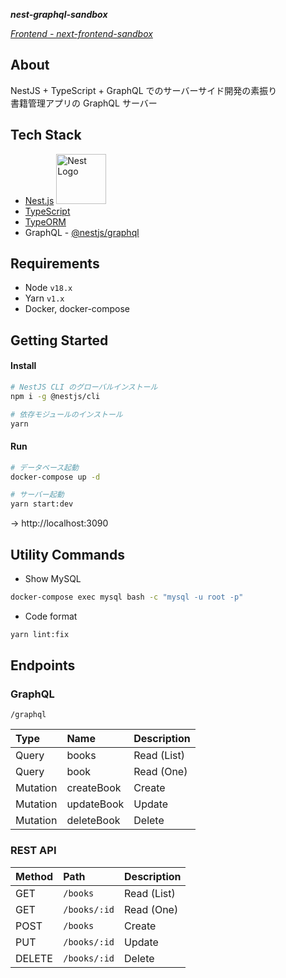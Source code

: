 ***nest-graphql-sandbox***

*[Frontend - next-frontend-sandbox](https://github.com/KotaTanaka/next-frontend-sandbox)*

## About

NestJS + TypeScript + GraphQL でのサーバーサイド開発の素振り  
書籍管理アプリの GraphQL サーバー

## Tech Stack

- [Nest.js](https://github.com/nestjs/nest) <img src="https://nestjs.com/img/logo_text.svg" width="80" alt="Nest Logo" />
- [TypeScript](https://github.com/microsoft/TypeScript)
- [TypeORM](https://github.com/typeorm/typeorm)
- GraphQL - [@nestjs/graphql](https://docs.nestjs.com/graphql/quick-start)

## Requirements

- Node `v18.x`
- Yarn `v1.x`
- Docker, docker-compose

## Getting Started

#### Install

```sh
# NestJS CLI のグローバルインストール
npm i -g @nestjs/cli
```

```sh
# 依存モジュールのインストール
yarn
```

#### Run

```sh
# データベース起動
docker-compose up -d

# サーバー起動
yarn start:dev
```

→ http://localhost:3090

## Utility Commands

- Show MySQL

```sh
docker-compose exec mysql bash -c "mysql -u root -p"
```

- Code format

```sh
yarn lint:fix
```

## Endpoints

### GraphQL

`/graphql`

| Type | Name | Description |
|:---|:---|:---|
| Query | books | Read (List) |
| Query | book | Read (One) |
| Mutation | createBook | Create |
| Mutation | updateBook | Update |
| Mutation | deleteBook | Delete |

### REST API

| Method | Path | Description |
|:---|:---|:---|
| GET | `/books` | Read (List) |
| GET | `/books/:id` | Read (One) |
| POST | `/books` | Create |
| PUT | `/books/:id` | Update |
| DELETE | `/books/:id` | Delete |
